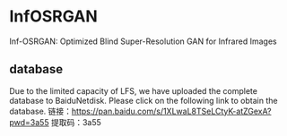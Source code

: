 # InfOSRGAN
Inf-OSRGAN: Optimized Blind Super-Resolution GAN for Infrared Images
## database
Due to the limited capacity of LFS, we have uploaded the complete database to BaiduNetdisk.  Please click on the following link to obtain the database.
链接：https://pan.baidu.com/s/1XLwaL8TSeLCtyK-atZGexA?pwd=3a55 
提取码：3a55


